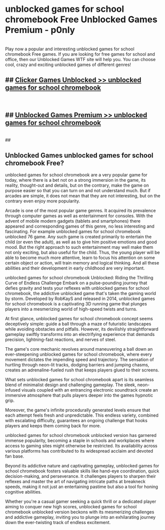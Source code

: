 # unblocked games for school chromebook Free Unblocked Games Premium - p0nly <br>
<br>
Play now a popular and interesting unblocked games for school chromebook Free games. If you are looking for free games for school and office, then our Unblocked Games WTF site will help you. You can choose cool, crazy and exciting unblocked games of different genres!


## ##  [Clicker Games Unblocked >> unblocked games for school chromebook](http://freeplayer.one?title=unblocked_games_for_school_chromebook&ref=M1)
  <br>

##  ## [Unblocked Games Premium >> unblocked games for school chromebook](http://freeplayer.one?title=unblocked_games_for_school_chromebook&ref=M1)
  <br>
  ##



## Unblocked Games unblocked games for school chromebook Free?

unblocked games for school chromebook are a very popular game for today, where there is a bet not on a strong immersion in the game, its reality, thought-out and details, but on the contrary, make the game on purpose easier so that you can turn on and not understand much. But if arcades are simple, it does not mean that they are not interesting, but on the contrary even enjoy more popularity.

Arcade is one of the most popular game genres. It acquired its prevalence through computer games as well as entertainment for consoles. With the advent of mobile modern gadgets (tablets and smartphones) there appeared and corresponding games of this genre, no less interesting and fascinating. For example unblocked games for school chromebook unblocked 76 game. Any such game is created primarily to entertain the child (or even the adult), as well as to give him positive emotions and good mood. But the right approach to such entertainment may well make them not only exciting, but also useful for the child. Thus, the young player will be able to become much more attentive, learn to focus his attention on some certain object or action, will train memory and logical thinking. And all these abilities and their development in early childhood are very important.

unblocked games for school chromebook Unblocked: Riding the Thrilling Curve of Endless Challenge
Embark on a pulse-pounding journey that defies gravity and tests your reflexes with unblocked games for school chromebook, the addictive unblocked game that's taken the gaming world by storm. Developed by RobKayS and released in 2014, unblocked games for school chromebook is a captivating 3D running game that plunges players into a mesmerizing world of high-speed twists and turns.

At first glance, unblocked games for school chromebook concept seems deceptively simple: guide a ball through a maze of futuristic landscapes while avoiding obstacles and pitfalls. However, its devilishly straightforward gameplay swiftly transforms into an electrifying experience that demands precision, lightning-fast reactions, and nerves of steel.

The game's core mechanic revolves around maneuvering a ball down an ever-steepening unblocked games for school chromebook, where every movement dictates the impending speed and trajectory. The sensation of hurtling through neon-lit tracks, dodging barriers and jumping chasms, creates an adrenaline-fueled rush that keeps players glued to their screens.

What sets unblocked games for school chromebook apart is its seamless blend of minimalist design and challenging gameplay. The sleek, neon-infused visuals coupled with an entrancing electronic soundtrack create an immersive atmosphere that pulls players deeper into the games hypnotic grip.

Moreover, the game's infinite procedurally generated levels ensure that each attempt feels fresh and unpredictable. This endless variety, combined with escalating difficulty, guarantees an ongoing challenge that hooks players and keeps them coming back for more.

unblocked games for school chromebook unblocked version has garnered immense popularity, becoming a staple in schools and workplaces where access to gaming sites might otherwise be restricted. Its availability across various platforms has contributed to its widespread acclaim and devoted fan base.

Beyond its addictive nature and captivating gameplay, unblocked games for school chromebook fosters valuable skills like hand-eye coordination, quick decision-making, and perseverance. It challenges players to sharpen their reflexes and master the art of navigating intricate paths at breakneck speeds, making it not just an entertaining pastime but also a tool for honing cognitive abilities.

Whether you're a casual gamer seeking a quick thrill or a dedicated player aiming to conquer new high scores, unblocked games for school chromebook unblocked version beckons with its mesmerizing challenges and addictive gameplay, inviting you to plunge into an exhilarating journey down the ever-twisting track of endless excitement.